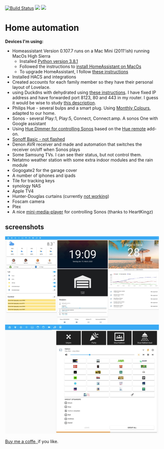    [![Build Status](https://travis-ci.com/ClausDethlefsen/Home-AssistantConfig.svg?branch=master)](https://travis-ci.com/ClausDethlefsen/Home-AssistantConfig)
<a href="https://github.com/ClausDethlefsen/Home-AssistantConfig/commits/master"><img src="https://img.shields.io/github/last-commit/ClausDethlefsen/Home-AssistantConfig.svg?style=plasticr"/></a>
<a href="https://github.com/ClausDethlefsen/Home-AssistantConfig/stargazers"><img src="https://img.shields.io/github/stars/ClausDethlefsen/Home-AssistantConfig.svg?style=plasticr"/></a>
<!-- ![ha-version-shield] ![maintained] -->

 
# Home automation


**Devices I'm using:**
* Homeassistant Version 0.107.7 runs on a Mac Mini (2011'ish) running MacOs High Sierra
  + Installed [Python version 3.8.1](https://www.python.org/downloads/mac-osx/)
  + Followed the instructions to [install HomeAssistant on MacOs](https://www.home-assistant.io/docs/installation/macos/)
  + To upgrade HomeAssistant, I follow [these instructions](https://www.home-assistant.io/docs/installation/virtualenv/#upgrading-home-assistant)
* Installed HACS and integrations
* Created accounts for each family member so they have their personal layout of Lovelace.
* using Duckdns with dehydrated using [these instructions](https://www.splitbrain.org/blog/2017-08/10-homeassistant_duckdns_letsencrypt). I have fixed IP address and have forwarded port 8123, 80 and 443 in my router. I guess it would be wise to study [this description](https://community.home-assistant.io/t/duckdns-its-not-just-me-its-you/131586).
* Philips Hue - several bulps and a smart plug. Using [Monthly Colours](https://github.com/CCOSTAN/Home-AssistantConfig/blob/0dbd30fe4ed2d19a5b8c56ad3f2bee062e22de2b/config/scene/monthly_colors.yaml), adapted to our home. 
* Sonos - several Play:1, Play:5, Connect, Connect:amp. A sonos One with Google assistant 
* Using [Hue Dimmer for controlling Sonos](https://github.com/ClausDethlefsen/Home-AssistantConfig/blob/master/include/automations/anne.yaml) based on the [Hue remote](https://github.com/robmarkcole/Hue-remotes-HASS) add-on.
* [Sonoff Basic - not flashed](https://www.youtube.com/watch?v=DsTqOlrQQ1k)
* Denon AVR receiver and made and automation that switches the receiver on/off when Sonos plays
* Some Samsung TVs. I can see their status, but not control them.
* Netatmo weather station with some extra indoor modules and the rain module
* Gogogate2 for the garage cover
* A number of iphones and ipads
* Tile for tracking keys
* synology NAS
* Apple TV4
* Hunter-Douglas curtains (currently [not working](https://github.com/home-assistant/core/issues/32324))
* Foscam camera
* Plex 
* A nice [mini-media-player](mini-media-player) for controlling Sonos (thanks to HeartKingz)

## screenshots
![Main window](screenshots/main.jpg)
![Player](screenshots/player.jpg)

<a href="https://www.buymeacoffee.com/Bwl9psu" target="_blank">Buy me a coffe, </a>if you like.

